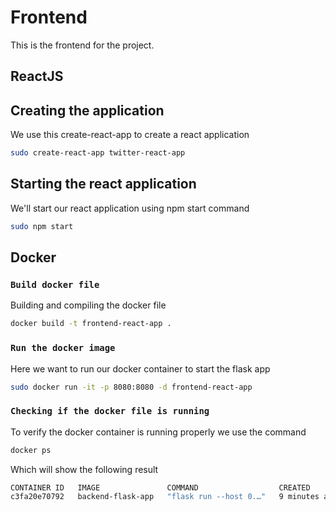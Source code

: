 # Frontend

This is the frontend for the project.

## ReactJS

## Creating the application
We use this create-react-app to create a react application
```bash
sudo create-react-app twitter-react-app
```

## Starting the react application
We'll start our react application using npm start command
```bash
sudo npm start 
```


## Docker

### `Build docker file`

Building and compiling the docker file

```bash
docker build -t frontend-react-app . 
```

### `Run the docker image`
Here we want to run our docker container to start the flask app

```bash
sudo docker run -it -p 8080:8080 -d frontend-react-app
```

### `Checking if the docker file is running`
To verify the docker container is running properly we use the command
```bash
docker ps
```
Which will show the following result
```bash
CONTAINER ID   IMAGE               COMMAND                  CREATED         STATUS         PORTS                                       NAMES
c3fa20e70792   backend-flask-app   "flask run --host 0.…"   9 minutes ago   Up 9 minutes   0.0.0.0:5000->5000/tcp, :::5000->5000/tcp   stoic_sanderson
```
